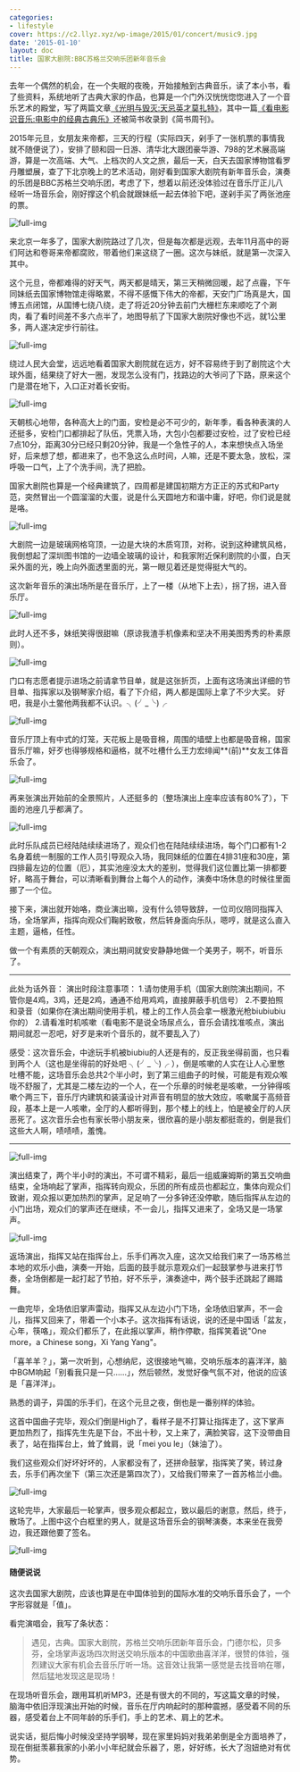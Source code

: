```yaml
---
categories:
- lifestyle
cover: https://c2.llyz.xyz/wp-image/2015/01/concert/music9.jpg
date: '2015-01-10'
layout: doc
title: 国家大剧院:BBC苏格兰交响乐团新年音乐会
---
```


去年一个偶然的机会，在一个失眠的夜晚，开始接触到古典音乐，读了本小书，看了些资料，系统地听了古典大家的作品，也算是一个门外汉恍恍惚惚进入了一个音乐艺术的殿堂，写了两篇文章[《光明与毁灭:天忌英才莫扎特》](https://luolei.org/classic-music-mozart/)，其中一篇[《看电影识音乐:电影中的经典古典乐》](https://luolei.org/classical-music-in-movies/)还被简书收录到《简书周刊》。

2015年元旦，女朋友来帝都，三天的行程（实际四天，剁手了一张机票的事情我就不随便说了），安排了颐和园一日游、清华北大跟团豪华游、798的艺术展高端游，算是一次高端、大气、上档次的人文之旅，最后一天，白天去国家博物馆看罗丹雕塑展，查了下北京晚上的艺术活动，刚好看到国家大剧院有新年音乐会，演奏的乐团是BBC苏格兰交响乐团，考虑了下，想着以前还没体验过在音乐厅正儿八经听一场音乐会，刚好撑这个机会就跟妹纸一起去体验下吧，遂剁手买了两张池座的票。

![full-img](https://c2.llyz.xyz/wp-image/2015/01/concert/music0.jpg)

来北京一年多了，国家大剧院路过了几次，但是每次都是远观，去年11月高中的哥们阿达和卷哥来帝都腐败，带着他们来这绕了一圈。这次与妹纸，就是第一次深入其中。

这个元旦，帝都难得的好天气，两天都是晴天，第三天稍微回暖，起了点霾，下午同妹纸去国家博物馆走得略累，不得不感慨下伟大的帝都，天安门广场真是大，国博五点闭馆，从国博七绕八绕，走了将近20分钟去前门大栅栏东来顺吃了个涮肉，看了看时间差不多六点半了，地图导航了下国家大剧院好像也不远，就1公里多，两人遂决定步行前往。

![full-img](https://c2.llyz.xyz/wp-image/2015/01/concert/music1.jpg)

绕过人民大会堂，远远地看着国家大剧院就在远方，好不容易终于到了剧院这个大球外面，结果绕了好大一圈，发现怎么没有门，找路边的大爷问了下路，原来这个门是潜在地下，入口正对着长安街。

![full-img](https://c2.llyz.xyz/wp-image/2015/01/concert/music2.jpg)

天朝核心地带，各种高大上的门面，安检是必不可少的，新年季，看各种表演的人还挺多，安检门口都排起了队伍，凭票入场，大包小包都要过安检，过了安检已经7点10分，距离30分已经只剩20分钟，我是一个急性子的人，本来想快点入场坐好，后来想了想，都进来了，也不急这么点时间，人嘛，还是不要太急，放松，深呼吸一口气，上了个洗手间，洗了把脸。

国家大剧院也算是一个经典建筑了，四周都是建国初期方方正正的苏式和Party范，突然冒出一个圆溜溜的大蛋，说是什么天圆地方和谐中庸，好吧，你们说是就是咯。

![full-img](https://c2.llyz.xyz/wp-image/2015/01/concert/music3.jpg)

大剧院一边是玻璃网格穹顶，一边是大块的木质穹顶，对称，说到这种建筑风格，我倒想起了深圳图书馆的一边墙全玻璃的设计，和我家附近保利剧院的小蛋，白天采外面的光，晚上向外面透里面的光，第一眼见着还是觉得挺大气的。

这次新年音乐的演出场所是在音乐厅，上了一楼（从地下上去），拐了拐，进入音乐厅。

![full-img](https://c2.llyz.xyz/wp-image/2015/01/concert/music4.jpg)

此时人还不多，妹纸笑得很甜嘛（原谅我渣手机像素和坚决不用美图秀秀的朴素原则）。

![full-img](https://c2.llyz.xyz/wp-image/2015/01/concert/music5.jpg)

门口有志愿者提示进场之前请拿节目单，就是这张折页，上面有这场演出详细的节目单、指挥家以及钢琴家介绍，看了下介绍，两人都是国际上拿了不少大奖。 好吧，我是小土鳖他两我都不认识。╮(╯\_╰)╭

![full-img](https://c2.llyz.xyz/wp-image/2015/01/concert/music6.jpg)

音乐厅顶上有中式的灯笼，天花板上是吸音棉，周围的墙壁上也都是吸音棉，国家音乐厅嘛，好歹也得够规格和逼格，就不吐槽什么王力宏绯闻**(前)**女友工体音乐会了。

![full-img](https://c2.llyz.xyz/wp-image/2015/01/concert/music8.jpg)

再来张演出开始前的全景照片，人还挺多的（整场演出上座率应该有80%了），下面的池座几乎都满了。

![full-img](https://c2.llyz.xyz/wp-image/2015/01/concert/music7.jpg)

此时乐队成员已经陆陆续续进场了，观众们也在陆陆续续进场，每个门口都有1-2名身着统一制服的工作人员引导观众入场，我同妹纸的位置在4排31座和30座，第四排最左边的位置（厄），其实池座没太大的差别，觉得我们这位置比第一排都要好，略高于舞台，可以清晰看到舞台上每个人的动作，演奏中场休息的时候往里面挪了一个位。

接下来，演出就开始咯，商业演出嘛，没有什么领导致辞，一位司仪陪同指挥入场，全场掌声，指挥向观众们鞠躬致敬，然后转身面向乐队，嗯哼，就是这么直入主题，逼格，任性。

做一个有素质的天朝观众，演出期间就安安静静地做一个美男子，啊不，听音乐了。

* * *

此处为话外音： 演出时段注意事项： 1.请勿使用手机（国家大剧院演出期间，不管你是4鸡，3鸡，还是2鸡，通通不给用鸡鸡，直接屏蔽手机信号） 2.不要拍照和录音（如果你在演出期间使用手机，楼上的工作人员会拿一根激光枪biubiubiu你的） 2.请看准时机咳嗽（看电影不是说全场尿点么，音乐会请找准咳点，演出期间就忍一忍吧，好歹是来听个音乐的，就不要乱入了）

感受：这次音乐会，中途玩手机被biubiu的人还是有的，反正我坐得前面，也只看到两个人（这也是坐得前的好处吧 ╮(╯\_╰)╭ ），倒是咳嗽的人实在让人心里憋吐槽不能，这场音乐会总共2个半小时，到了第三组曲子的时候，可能是有观众喉咙不舒服了，尤其是二楼左边的一个人，在一个乐章的时候老是咳嗽，一分钟得咳嗽个两三下，音乐厅内建筑和装潢设计对声音有明显的放大效应，咳嗽属于高频音段，基本上是一人咳嗽，全厅的人都听得到，那个楼上的线上，怕是被全厅的人厌恶死了。这次音乐会也有家长带小朋友来，很欣喜的是小朋友都挺乖的，倒是我们这些大人啊，啧啧啧，羞愧。

* * *

![full-img](https://c2.llyz.xyz/wp-image/2015/01/concert/music9.jpg)

演出结束了，两个半小时的演出，不可谓不精彩，最后一组威廉姆斯的第五交响曲结束，全场响起了掌声，指挥转向观众，乐团的所有成员也都起立，集体向观众们致谢，观众报以更加热烈的掌声，足足响了一分多钟还没停歇，随后指挥从左边的小门出场，观众们的掌声还在继续，不一会儿，指挥又进来了，全场又是一场掌声。

![full-img](https://c2.llyz.xyz/wp-image/2015/01/concert/music12.jpg)

返场演出，指挥又站在指挥台上，乐手们再次入座，这次又给我们来了一场苏格兰本地的欢乐小曲，演奏一开始，后面的鼓手就示意观众们一起鼓掌参与进来打节奏，全场倒都是一起打起了节拍，好不乐乎，演奏途中，两个鼓手还跳起了踢踏舞。

一曲完毕，全场依旧掌声雷动，指挥又从左边小门下场，全场依旧掌声，不一会儿，指挥又回来了，带着一个小本子。这次指挥有话说，说的还是中国话「盆友，心年，筷咯」，观众们都乐了，在此报以掌声，稍作停歇，指挥笑着说"One more，a Chinese song，Xi Yang Yang"。

「喜羊羊？」，第一次听到，心想纳尼，这很接地气嘛，交响乐版本的喜洋洋，脑中BGM响起「别看我只是一只……」，然后顿然，发觉好像气氛不对，他说的应该是「喜洋洋」。

熟悉的调子，异国的乐手们，在这个元旦之夜，倒也是一番别样的体验。

这首中国曲子完毕，观众们倒是High了，看样子是不打算让指挥走了，这下掌声更加热烈了，指挥先生先是下台，不出十秒，又上来了，满脸笑容，这下没带曲目表了，站在指挥台上，耸了耸肩，说「mei you le」（妹油了）。

我们这些观众们好坏好坏的，人家都没有了，还拼命鼓掌，指挥笑了笑，转过身去，乐手们再次坐下（第三次还是第四次了），又给我们带来了一首苏格兰小曲。

![full-img](https://c2.llyz.xyz/wp-image/2015/01/concert/music13.jpg)

这轮完毕，大家最后一轮掌声，很多观众都起立，致以最后的谢意，然后，终于，散场了。上图中这个白框里的男人，就是这场音乐会的钢琴演奏，本来坐在我旁边，我还跟他要了签名。

![full-img](https://c2.llyz.xyz/wp-image/2015/01/concert/music10.jpg)

#### 随便说说

这次去国家大剧院，应该也算是在中国体验到的国际水准的交响乐音乐会了，一个字形容就是「值」。

看完演唱会，我写了条状态：

> 遇见，古典。国家大剧院，苏格兰交响乐团新年音乐会，门德尔松，贝多芬，全场掌声返场四次附送交响乐版本的中国歌曲喜洋洋，很赞的体验，强烈建议大家有机会去音乐厅听一场。这音效让我第一感觉是去找音响在哪，然后猛地发现这是现场！

在现场听音乐会，跟用耳机听MP3，还是有很大的不同的，写这篇文章的时候，脑海中依旧浮现演出开始的时候，音乐在厅内响起时的那种震撼，感受着不同的乐器，感受着台上不同年龄的乐手们，手上的艺术、肩上的艺术。

说实话，挺后悔小时候没坚持学钢琴，现在家里妈妈对我弟弟倒是全方面培养了，现在倒挺羡慕我家的小弟小小年纪就会乐器了，恩，好好练，长大了泡妞绝对有优势。
